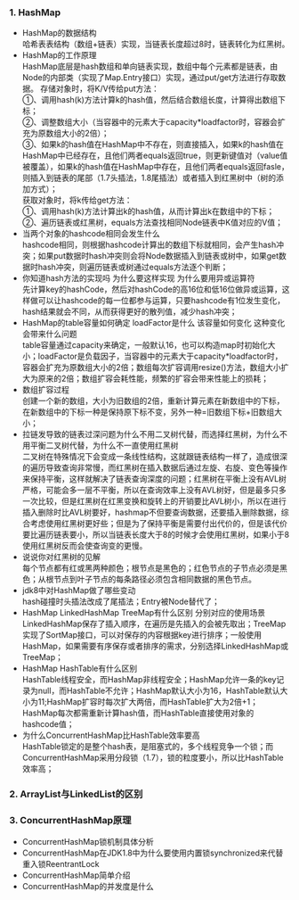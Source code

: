 ### 1. HashMap
* HashMap的数据结构  
哈希表表结构（数组+链表）实现，当链表长度超过8时，链表转化为红黑树。
* HashMap的工作原理  
HashMap底层是hash数组和单向链表实现，数组中每个元素都是链表，由Node的内部类（实现了Map.Entry接口）实现，通过put/get方法进行存取数据。
存储对象时，将K/V传给put方法：  
①、调用hash(k)方法计算k的hash值，然后结合数组长度，计算得出数组下标；  
②、调整数组大小（当容器中的元素大于capacity*loadfactor时，容器会扩充为原数组大小的2倍）；  
③、如果k的hash值在HashMap中不存在，则直接插入，如果k的hash值在HashMap中已经存在，且他们两者equals返回true，则更新键值对（value值被覆盖），如果k的hash值在HashMap中存在，且他们两者equals返回fasle，则插入到链表的尾部（1.7头插法，1.8尾插法）或者插入到红黑树中（树的添加方式）；  
获取对象时，将k传给get方法：  
①、调用hash(k)方法计算出k的hash值，从而计算出k在数组中的下标；  
②、遍历链表或红黑树，equals方法查找相同Node链表中K值对应的V值； 
* 当两个对象的hashcode相同会发生什么  
hashcode相同，则根据hashcode计算出的数组下标就相同，会产生hash冲突；如果put数据时hash冲突则会将Node数据插入到链表或树中，如果get数据时hash冲突，则遍历链表或树通过equals方法逐个判断；
* 你知道hash方法的实现吗 为什么要这样实现 为什么要用异或运算符  
先计算key的hashCode，然后对hashCode的高16位和低16位做异或运算，这样做可以让hashcode的每一位都参与运算，只要hashcode有1位发生变化，hash结果就会不同，从而获得更好的散列值，减少hash冲突；
* HashMap的table容量如何确定 loadFactor是什么 该容量如何变化 这种变化会带来什么问题  
table容量通过capacity来确定，一般默认16，也可以构造map时初始化大小；loadFactor是负载因子，当容器中的元素大于capacity*loadfactor时，容器会扩充为原数组大小的2倍；数组每次扩容调用resize()方法，数组大小扩大为原来的2倍；数组扩容会耗性能，频繁的扩容会带来性能上的损耗；
* 数组扩容过程  
创建一个新的数组，大小为旧数组的2倍，重新计算元素在新数组中的下标，在新数组中的下标一种是保持原下标不变，另外一种=旧数组下标+旧数组大小；
* 拉链发导致的链表过深问题为什么不用二叉树代替，而选择红黑树，为什么不用平衡二叉树代替，为什么不一直使用红黑树  
二叉树在特殊情况下会变成一条线性结构，这就跟链表结构一样了，造成很深的遍历导致查询非常慢，而红黑树在插入数据后通过左旋、右旋、变色等操作来保持平衡，这样就解决了链表查询深度的问题；红黑树在平衡上没有AVL树严格，可能会多一层不平衡，所以在查询效率上没有AVL树好，但是最多只多一次比较，但是红黑树在红黑变换和旋转上的开销要比AVL树小，所以在进行插入删除时比AVL树要好，hashmap不但要查询数据，还要插入删除数据，综合考虑使用红黑树更好些；但是为了保持平衡是需要付出代价的，但是该代价要比遍历链表要小，所以当链表长度大于8的时候才会使用红黑树，如果小于8使用红黑树反而会使查询变的更慢。
* 说说你对红黑树的见解  
每个节点都有红或黑两种颜色；根节点是黑色的；红色节点的子节点必须是黑色；从根节点到叶子节点的每条路径必须包含相同数据的黑色节点。
* jdk8中对HashMap做了哪些变动  
hash碰撞时头插法改成了尾插法；Entry被Node替代了；
* HashMap LinkedHashMap TreeMap有什么区别 分别对应的使用场景  
LinkedHashMap保存了插入顺序，在遍历是先插入的会被先取出；TreeMap实现了SortMap接口，可以对保存的内容根据key进行排序；一般使用HashMap，如果需要有序保存或者排序的需求，分别选择LinkedHashMap或TreeMap；
* HashMap HashTable有什么区别  
HashTable线程安全，而HashMap非线程安全；HashMap允许一条的key记录为null，而HashTable不允许；HashMap默认大小为16，HashTable默认大小为11;HashMap扩容时每次扩大两倍，而HashTable扩大为2倍+1；HashMap每次都需重新计算hash值，而HashTable直接使用对象的hashcode值；
* 为什么ConcurrentHashMap比HashTable效率要高  
HashTable锁定的是整个hash表，是阻塞式的，多个线程竞争一个锁；而ConcurrentHashMap采用分段锁（1.7），锁的粒度要小，所以比HashTable效率高；
### 2. ArrayList与LinkedList的区别
### 3. ConcurrentHashMap原理
* ConcurrentHashMap锁机制具体分析  
* ConcurrentHashMap在JDK1.8中为什么要使用内置锁synchronized来代替重入锁ReentrantLock  
* ConcurrentHashMap简单介绍  
* ConcurrentHashMap的并发度是什么  
